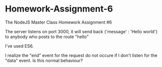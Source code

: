 # Homework-Assignment-6
The NodeJS Master Class Homework Assignment #6


The server listens on port 3000, it will send back {'message' : 'Hello world'}
to anybody who posts to the route "hello"

I've used ES6.

I realize the "end" event for the request do not occure if I don't listen for the "data" event.
Is this normal behaviour?
